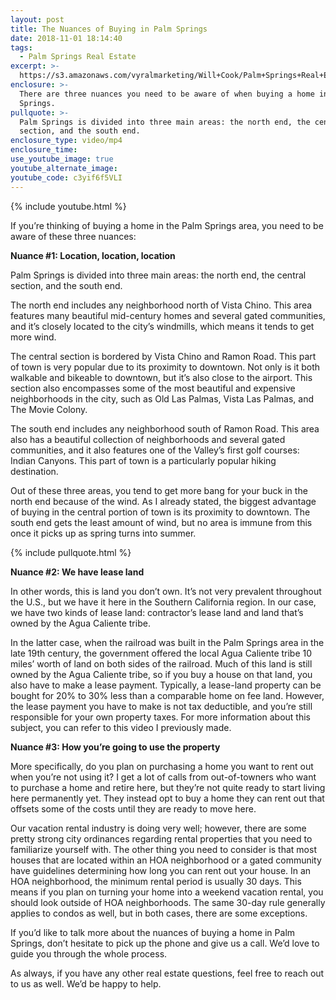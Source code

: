 ```yaml
---
layout: post
title: The Nuances of Buying in Palm Springs
date: 2018-11-01 18:14:40
tags:
  - Palm Springs Real Estate
excerpt: >-
  https://s3.amazonaws.com/vyralmarketing/Will+Cook/Palm+Springs+Real+Estate+Agent-+The+Nuances+of+Buying+in+Palm+Springs.mp4
enclosure: >-
  There are three nuances you need to be aware of when buying a home in Palm
  Springs.
pullquote: >-
  Palm Springs is divided into three main areas: the north end, the central
  section, and the south end.
enclosure_type: video/mp4
enclosure_time:
use_youtube_image: true
youtube_alternate_image:
youtube_code: c3yif6f5VLI
---
```


{% include youtube.html %}

If you’re thinking of buying a home in the Palm Springs area, you need to be aware of these three nuances:

**Nuance #1: Location, location, location**

Palm Springs is divided into three main areas: the north end, the central section, and the south end.

The north end includes any neighborhood north of Vista Chino. This area features many beautiful mid-century homes and several gated communities, and it’s closely located to the city’s windmills, which means it tends to get more wind.

The central section is bordered by Vista Chino and Ramon Road. This part of town is very popular due to its proximity to downtown. Not only is it both walkable and bikeable to downtown, but it’s also close to the airport. This section also encompasses some of the most beautiful and expensive neighborhoods in the city, such as Old Las Palmas, Vista Las Palmas, and The Movie Colony.

The south end includes any neighborhood south of Ramon Road. This area also has a beautiful collection of neighborhoods and several gated communities, and it also features one of the Valley’s first golf courses: Indian Canyons. This part of town is a particularly popular hiking destination.

Out of these three areas, you tend to get more bang for your buck in the north end because of the wind. As I already stated, the biggest advantage of buying in the central portion of town is its proximity to downtown. The south end gets the least amount of wind, but no area is immune from this once it picks up as spring turns into summer.

{% include pullquote.html %}

**Nuance #2: We have lease land**

In other words, this is land you don’t own. It’s not very prevalent throughout the U.S., but we have it here in the Southern California region. In our case, we have two kinds of lease land: contractor’s lease land and land that’s owned by the Agua Caliente tribe.

In the latter case, when the railroad was built in the Palm Springs area in the late 19th century, the government offered the local Agua Caliente tribe 10 miles’ worth of land on both sides of the railroad. Much of this land is still owned by the Agua Caliente tribe, so if you buy a house on that land, you also have to make a lease payment. Typically, a lease-land property can be bought for 20% to 30% less than a comparable home on fee land. However, the lease payment you have to make is not tax deductible, and you’re still responsible for your own property taxes. For more information about this subject, you can refer to this video I previously made.

**Nuance #3: How you’re going to use the property**

More specifically, do you plan on purchasing a home you want to rent out when you’re not using it? I get a lot of calls from out-of-towners who want to purchase a home and retire here, but they’re not quite ready to start living here permanently yet. They instead opt to buy a home they can rent out that offsets some of the costs until they are ready to move here. &nbsp;

Our vacation rental industry is doing very well; however, there are some pretty strong city ordinances regarding rental properties that you need to familiarize yourself with. The other thing you need to consider is that most houses that are located within an HOA neighborhood or a gated community have guidelines determining how long you can rent out your house. In an HOA neighborhood, the minimum rental period is usually 30 days. This means if you plan on turning your home into a weekend vacation rental, you should look outside of HOA neighborhoods. The same 30-day rule generally applies to condos as well, but in both cases, there are some exceptions.

If you’d like to talk more about the nuances of buying a home in Palm Springs, don’t hesitate to pick up the phone and give us a call. We’d love to guide you through the whole process.

As always, if you have any other real estate questions, feel free to reach out to us as well. We’d be happy to help.